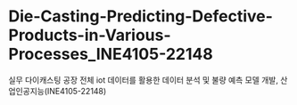 # Die-Casting-Predicting-Defective-Products-in-Various-Processes_INE4105-22148
실무 다이캐스팅 공장 전체 iot 데이터를 활용한 데이터 분석 및 불량 예측 모델 개발, 산업인공지능(INE4105-22148)
